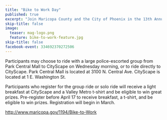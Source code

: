 ```yaml
---
title: "Bike to Work Day"
published: true
excerpt: "Join Maricopa County and the City of Phoenix in the 13th Annual Bike to Work Day"
skip-title: false
image:
  teaser: mag-logo.png
  feature: bike-to-work-feature.jpg
skip-title: false
facebook-event: 334692370272506
---
```


Participants may choose to ride with a large police-escorted group from Park Central Mall to CityScape on Wednesday morning, or to ride directly to CityScape. Park Central Mall is located at 3100 N. Central Ave. CityScape is located at 1 E. Washington St.

Participants who register for the group ride or solo ride will receive a light breakfast at CityScape and a Valley Metro t-shirt and be eligible to win great prizes. Pre-register before April 17 to receive breakfast, a t-shirt, and be eligible to win prizes. Registration will begin in March.

http://www.maricopa.gov/1194/Bike-to-Work
